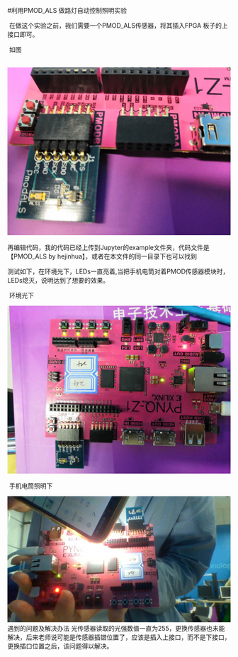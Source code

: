 #利用PMOD_ALS 做路灯自动控制照明实验

​	在做这个实验之前，我们需要一个PMOD_ALS传感器，将其插入FPGA 板子的上接口即可。

​    如图

​	![avatar](20190722155742.jpg)

 再编辑代码，我的代码已经上传到Jupyter的example文件夹，代码文件是【PMOD_ALS by hejinhua】，或者在本文件的同一目录下也可以找到

测试如下，在环境光下，LEDs一直亮着,当把手机电筒对着PMOD传感器模块时，LEDs熄灭，说明达到了想要的效果。

​	环境光下

![avatar](20190722155801.jpg)

​		手机电筒照明下

![avatar](WIN_20190722_16_07_03_Pro.jpg)
​ 遇到的问题及解决办法
​ 光传感器读取的光强数值一直为255，更换传感器也未能解决，后来老师说可能是传感器插错位置了，应该是插入上接口，而不是下接口，更换插口位置之后，该问题得以解决。
